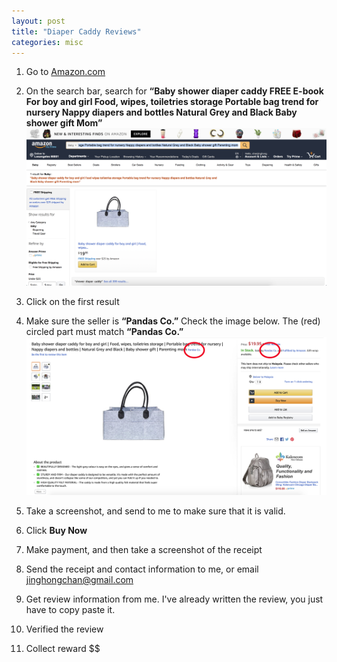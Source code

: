 ```yaml
---
layout: post
title: "Diaper Caddy Reviews"
categories: misc
---
```


1. Go to [Amazon.com](https://www.amazon.com/)
2. On the search bar, search for **“Baby shower diaper caddy FREE E-book For boy and girl Food, wipes, toiletries storage Portable bag trend for nursery Nappy diapers and bottles Natural Grey and Black Baby shower gift Mom”**
![Search baby shower diaper caddy for boy and girl pandas on Amazon](/assets/DiaperCaddy/search_term.png)

3. Click on the first result
4. Make sure the seller is **“Pandas Co.”** Check the image below. The (red) circled part must match **“Pandas Co.”**
![Make sure the seller is "Pandas Co."](/assets/DiaperCaddy/make_sure_name_matches.png)

5. Take a screenshot, and send to me to make sure that it is valid.
6. Click **Buy Now**
7. Make payment, and then take a screenshot of the receipt
8. Send the receipt and contact information to me, or email jinghongchan@gmail.com
9. Get review information from me. I've already written the review, you just have to copy paste it.
10. Verified the review
11. Collect reward $$

